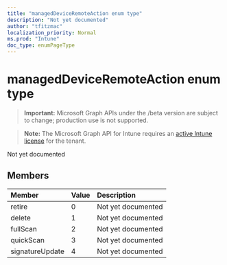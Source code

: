 ```yaml
---
title: "managedDeviceRemoteAction enum type"
description: "Not yet documented"
author: "tfitzmac"
localization_priority: Normal
ms.prod: "Intune"
doc_type: enumPageType
---
```


# managedDeviceRemoteAction enum type

> **Important:** Microsoft Graph APIs under the /beta version are subject to change; production use is not supported.

> **Note:** The Microsoft Graph API for Intune requires an [active Intune license](https://go.microsoft.com/fwlink/?linkid=839381) for the tenant.

Not yet documented

## Members
|Member|Value|Description|
|:---|:---|:---|
|retire|0|Not yet documented|
|delete|1|Not yet documented|
|fullScan|2|Not yet documented|
|quickScan|3|Not yet documented|
|signatureUpdate|4|Not yet documented|




